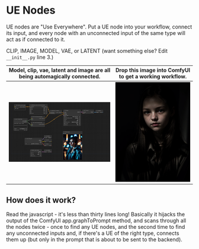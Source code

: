 # UE Nodes

UE nodes are "Use Everywhere". Put a UE node into your workflow, connect its input, and every node with an unconnected input of the same type will act as if connected to it. 

CLIP, IMAGE, MODEL, VAE, or LATENT (want something else? Edit `__init__.py` line 3.)

| Model, clip, vae, latent and image are all being automagically connected. | Drop this image into ComfyUI to get a working workflow. |
|-|-|
|![workflow](docs/workflow.png)|![portrait](docs/portrait.png)|

## How does it work?

Read the javascript - it's less than thirty lines long! Basically it hijacks the output of the ComfyUI app.graphToPrompt method, and scans through all the nodes twice - once to find any UE nodes, and the second time to find any unconnected inputs and, if there's a UE of the right type, connects them up (but only in the prompt that is about to be sent to the backend).